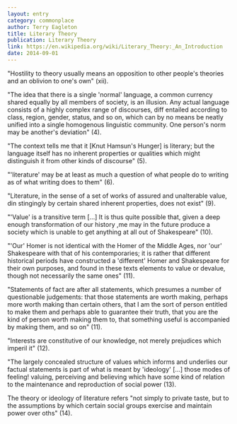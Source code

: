 ```yaml
---
layout: entry
category: commonplace
author: Terry Eagleton
title: Literary Theory
publication: Literary Theory
link: https://en.wikipedia.org/wiki/Literary_Theory:_An_Introduction
date: 2014-09-01
---
```


"Hostility to theory usually means an opposition to other people's theories and an oblivion to one's own" (xii).

"The idea that there is a single 'normal' language, a common currency shared equally by all members of society, is an illusion. Any actual language consists of a highly complex range of discourses, diff entailed according to class, region, gender, status, and so on, which can by no means be neatly unified into a single homogenous linguistic community. One person's norm may be another's deviation" (4).

"The context tells me that it [Knut Hamsun's Hunger] is literary; but the language itself has no inherent properties or qualities which might distinguish it from other kinds of discourse" (5).

"'literature' may be at least as much a question of what people do to writing as of what writing does to them" (6).

"Literature, in the sense of a set of works of assured and unalterable value, din stingingly by certain shared inherent properties, does not exist" (9).

"'Value' is a transitive term [...] It is thus quite possible that, given a deep enough transformation of our history ,me may in the future produce a society which is unable to get anything at all out of Shakespeare" (10).

"'Our' Homer is not identical with the Homer of the Middle Ages, nor 'our' Shakespeare with that of his contemporaries; it is rather that different historical periods have constructed a 'different' Homer and Shakespeare for their own purposes, and found in these texts elements to value or devalue, though not necessarily the same ones" (11).

"Statements of fact are after all statements, which presumes a number of questionable judgements: that those statements are worth making, perhaps more worth making than certain others, that I am the sort of person entitled to make them and perhaps able to guarantee their truth, that you are the kind of person worth making them to, that something useful is accompanied by making them, and so on" (11).

"Interests are constitutive of our knowledge, not merely prejudices which imperil it" (12).

"The largely concealed structure of values which informs and underlies our factual statements is part of what is meant by 'ideology' [...] those modes of feeling! valuing, perceiving and believing which have some kind of relation to the maintenance and reproduction of social power (13).

The theory or ideology of literature refers "not simply to private taste, but to the assumptions by which certain social groups exercise and maintain power over oths" (14).

